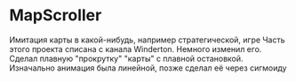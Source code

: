# MapScroller
Имитация карты в какой-нибудь, например стратегической, игре 
Часть этого проекта списана с канала Winderton. Немного изменил его. Сделал плавную "прокрутку" "карты" с плавной остановкой.
Изначально анимация была линейной, позже сделал её через сигмоиду
